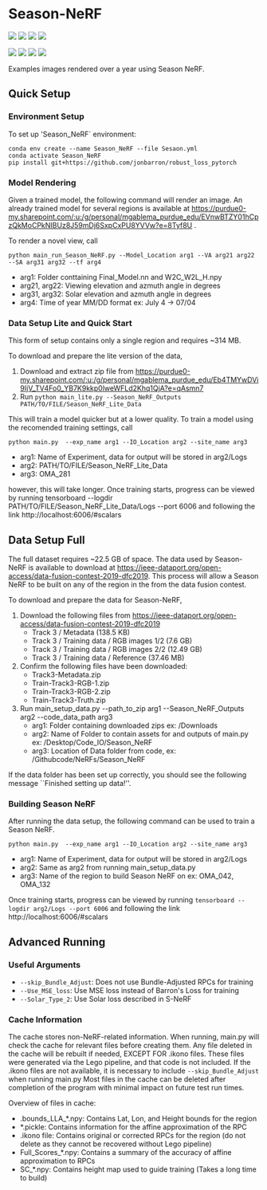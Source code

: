 # Season-NeRF
![](https://github.com/EnterpriseCV-6/Season-NeRF/blob/main/Season_NeRF_Github_Media/test_OMA_042.gif)
![](https://github.com/EnterpriseCV-6/Season-NeRF/blob/main/Season_NeRF_Github_Media/test_OMA_084.gif)
![](https://github.com/EnterpriseCV-6/Season-NeRF/blob/main/Season_NeRF_Github_Media/test_OMA_132.gif)
![](https://github.com/EnterpriseCV-6/Season-NeRF/blob/main/Season_NeRF_Github_Media/test_OMA_163.gif)

![](https://github.com/EnterpriseCV-6/Season-NeRF/blob/main/Season_NeRF_Github_Media/test_OMA_203.gif)
![](https://github.com/EnterpriseCV-6/Season-NeRF/blob/main/Season_NeRF_Github_Media/test_OMA_212.gif)
![](https://github.com/EnterpriseCV-6/Season-NeRF/blob/main/Season_NeRF_Github_Media/test_OMA_281.gif)
![](https://github.com/EnterpriseCV-6/Season-NeRF/blob/main/Season_NeRF_Github_Media/test_OMA_374.gif)

Examples images rendered over a year using Season NeRF.
## Quick Setup

### Environment Setup
To set up 'Season_NeRF` environment:

    conda env create --name Season_NeRF --file Sesaon.yml
    conda activate Season_NeRF
    pip install git+https://github.com/jonbarron/robust_loss_pytorch


### Model Rendering
Given a trained model, the following command will render an image.
An already trained model for several regions is available at https://purdue0-my.sharepoint.com/:u:/g/personal/mgablema_purdue_edu/EVnwBTZY01hCpzQkMoCPkNIBUz8J59mDj6SxpCxPU8YVVw?e=8Tyf8U .

To render a novel view, call

``
python main_run_Season_NeRF.py --Model_Location arg1 --VA arg21 arg22 --SA arg31 arg32 --tf arg4
``

 - arg1: Folder conttaining Final_Model.nn and W2C_W2L_H.npy
 - arg21, arg22: Viewing elevation and azmuth angle in degrees
 - arg31, arg32: Solar elevation and azmuth angle in degrees
 - arg4: Time of year MM/DD format ex: July 4 -> 07/04

### Data Setup Lite and Quick Start
This form of setup contains only a single region and requires ~314 MB.

To download and prepare the lite version of the data,

1. Download and extract zip file from https://purdue0-my.sharepoint.com/:u:/g/personal/mgablema_purdue_edu/Eb4TMYwDVi9IjV_TV4Fo0_YB7K9kkp0lweWFLd2Khq1QjA?e=qAsmn7
2. Run ``python main_lite.py --Season_NeRF_Outputs PATH/TO/FILE/Season_NeRF_Lite_Data``

This will train a model quicker but at a lower quality.
To train a model using the recomended training settings, call

``
python main.py  --exp_name arg1 --IO_Location arg2 --site_name arg3
``

- arg1: Name of Experiment, data for output will be stored in arg2/Logs
- arg2: PATH/TO/FILE/Season_NeRF_Lite_Data
- arg3: OMA_281

however, this will take longer.
Once training starts, progress can be viewed by running tensorboard --logdir PATH/TO/FILE/Season_NeRF_Lite_Data/Logs --port 6006 and following the link http://localhost:6006/#scalars


## Data Setup Full
The full dataset requires ~22.5 GB of space.
The data used by Season-NeRF is available to download at https://ieee-dataport.org/open-access/data-fusion-contest-2019-dfc2019.
This process will allow a Season NeRF to be built on any of the region in the from the data fusion contest.

To download and prepare the data for Season-NeRF,

1. Download the following files from https://ieee-dataport.org/open-access/data-fusion-contest-2019-dfc2019
   - Track 3 / Metadata	(138.5 KB)
   - Track 3 / Training data / RGB images 1/2	(7.6 GB)
   - Track 3 / Training data / RGB images 2/2	(12.49 GB)
   - Track 3 / Training data / Reference	(37.46 MB)
2. Confirm the following files have been downloaded:
   - Track3-Metadata.zip
   - Train-Track3-RGB-1.zip
   - Train-Track3-RGB-2.zip
   - Train-Track3-Truth.zip
3. Run main_setup_data.py  --path_to_zip arg1 --Season_NeRF_Outputs arg2 --code_data_path arg3
   - arg1: Folder containing downloaded zips ex: /Downloads
   - arg2: Name of Folder to contain assets for and outputs of main.py ex: /Desktop/Code_IO/Season_NeRF
   - arg3: Location of Data folder from code, ex: /Githubcode/NeRFs/Season_NeRF
   
If the data folder has been set up correctly, you should see the following message ``Finished setting up data!''.

### Building Season NeRF
After running the data setup, the following command can be used to train a Season NeRF.

``
python main.py  --exp_name arg1 --IO_Location arg2 --site_name arg3
``
- arg1: Name of Experiment, data for output will be stored in arg2/Logs
- arg2: Same as arg2 from running main_setup_data.py
- arg3: Name of the region to build Season NeRF on ex: OMA_042, OMA_132

Once training starts, progress can be viewed by running
``
tensorboard --logdir arg2/Logs --port 6006
``
and following the link http://localhost:6006/#scalars

## Advanced Running
### Useful Arguments
- ``--skip_Bundle_Adjust``: Does not use Bundle-Adjusted RPCs for training
- ``--Use_MSE_loss``: Use MSE loss instead of Barron's Loss for training
- ``--Solar_Type_2``: Use Solar loss described in S-NeRF

### Cache Information
The cache stores non-NeRF-related information.
When running, main.py will check the cache for relevant files before creating them.
Any file deleted in the cache will be rebuilt if needed, EXCEPT FOR .ikono files.
These files were generated via the Lego pipeline, and that code is not included.
If the .ikono files are not available, it is necessary to include ``--skip_Bundle_Adjust`` when running main.py
Most files in the cache can be deleted after completion of the program with minimal impact on future test run times.

Overview of files in cache:
- .bounds_LLA_*.npy: Contains Lat, Lon, and Height bounds for the region
- *.pickle: Contains information for the affine approximation of the RPC
- .ikono file: Contains original or corrected RPCs for the region (do not delete as they cannot be recovered without Lego pipeline)
- Full_Scores_*.npy: Contains a summary of the accuracy of affine approximation to RPCs
- SC_*.npy: Contains height map used to guide training (Takes a long time to build)
